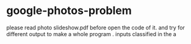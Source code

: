 # google-photos-problem
please read photo slideshow.pdf before open the code of it.
and try for different output to make a whole program .
inputs classified in the a
